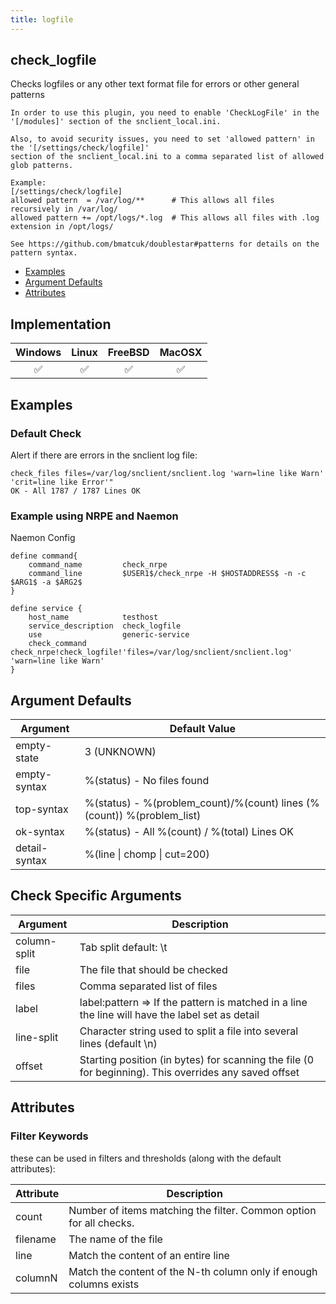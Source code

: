```yaml
---
title: logfile
---
```


## check_logfile

Checks logfiles or any other text format file for errors or other general patterns

    In order to use this plugin, you need to enable 'CheckLogFile' in the '[/modules]' section of the snclient_local.ini.

    Also, to avoid security issues, you need to set 'allowed pattern' in the '[/settings/check/logfile]'
    section of the snclient_local.ini to a comma separated list of allowed glob patterns.

    Example:
    [/settings/check/logfile]
    allowed pattern  = /var/log/**      # This allows all files recursively in /var/log/
    allowed pattern += /opt/logs/*.log  # This allows all files with .log extension in /opt/logs/

    See https://github.com/bmatcuk/doublestar#patterns for details on the pattern syntax.


- [Examples](#examples)
- [Argument Defaults](#argument-defaults)
- [Attributes](#attributes)

## Implementation

| Windows            | Linux              | FreeBSD            | MacOSX             |
|:------------------:|:------------------:|:------------------:|:------------------:|
| :white_check_mark: | :white_check_mark: | :white_check_mark: | :white_check_mark: |

## Examples

### Default Check

Alert if there are errors in the snclient log file:

    check_files files=/var/log/snclient/snclient.log 'warn=line like Warn' 'crit=line like Error'"
    OK - All 1787 / 1787 Lines OK

### Example using NRPE and Naemon

Naemon Config

    define command{
        command_name         check_nrpe
        command_line         $USER1$/check_nrpe -H $HOSTADDRESS$ -n -c $ARG1$ -a $ARG2$
    }

    define service {
        host_name            testhost
        service_description  check_logfile
        use                  generic-service
        check_command        check_nrpe!check_logfile!'files=/var/log/snclient/snclient.log' 'warn=line like Warn'
    }

## Argument Defaults

| Argument      | Default Value                                                          |
| ------------- | ---------------------------------------------------------------------- |
| empty-state   | 3 (UNKNOWN)                                                            |
| empty-syntax  | %(status) - No files found                                             |
| top-syntax    | %(status) - %(problem_count)/%(count) lines (%(count)) %(problem_list) |
| ok-syntax     | %(status) - All %(count) / %(total) Lines OK                           |
| detail-syntax | %(line \| chomp \| cut=200)                                            |

## Check Specific Arguments

| Argument     | Description                                                                                           |
| ------------ | ----------------------------------------------------------------------------------------------------- |
| column-split | Tab split default: \t                                                                                 |
| file         | The file that should be checked                                                                       |
| files        | Comma separated list of files                                                                         |
| label        | label:pattern => If the pattern is matched in a line the line will have the label set as detail       |
| line-split   | Character string used to split a file into several lines (default \n)                                 |
| offset       | Starting position (in bytes) for scanning the file (0 for beginning). This overrides any saved offset |

## Attributes

### Filter Keywords

these can be used in filters and thresholds (along with the default attributes):

| Attribute | Description                                                        |
| --------- | ------------------------------------------------------------------ |
| count     | Number of items matching the filter. Common option for all checks. |
| filename  | The name of the file                                               |
| line      | Match the content of an entire line                                |
| columnN   | Match the content of the N-th column only if enough columns exists |
